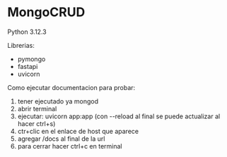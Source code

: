 # MongoCRUD
 
 Python 3.12.3

 Librerias:
 + pymongo
 + fastapi
 + uvicorn

 Como ejecutar documentacion para probar:
 1. tener ejecutado ya mongod
 2. abrir terminal
 3. ejecutar: uvicorn app:app (con --reload al final se puede actualizar al hacer ctrl+s)
 4. ctr+clic en el enlace de host que aparece
 5. agregar /docs al final de la url
 6. para cerrar hacer ctrl+c en terminal
